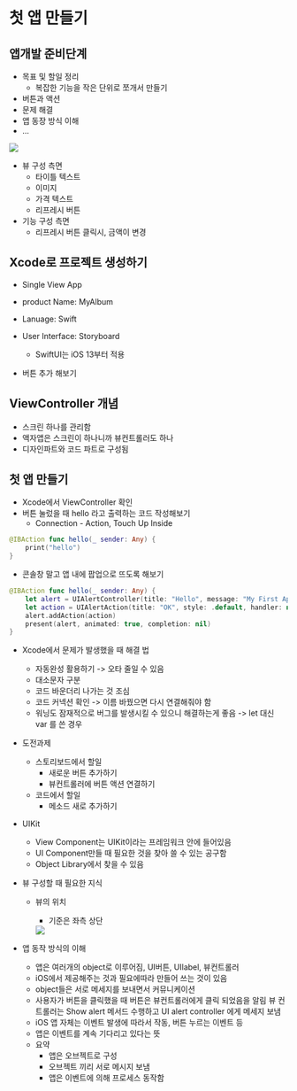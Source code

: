 # 첫 앱 만들기

## 앱개발 준비단계
- 목표 및 할일 정리
    - 복잡한 기능을 작은 단위로 쪼개서 만들기
- 버튼과 액션
- 문제 해결
- 앱 동장 방식 이해
- ...

<image src="액자앱.png" >

- 뷰 구성 측면
    - 타이틀 텍스트
    - 이미지
    - 가격 텍스트
    - 리프레시 버튼
- 기능 구성 측면
    - 리프레시 버튼 클릭시, 금액이 변경

## Xcode로 프로젝트 생성하기
- Single View App
- product Name: MyAlbum
- Lanuage: Swift
- User Interface: Storyboard
    - SwiftUI는 iOS 13부터 적용

- 버튼 추가 해보기

## ViewController 개념
- 스크린 하나를 관리함
- 액자앱은 스크린이 하나니까 뷰컨트롤러도 하나
- 디자인파트와 코드 파트로 구성됨

## 첫 앱 만들기

- Xcode에서 ViewController 확인
- 버튼 눌렀을 때 hello 라고 출력하는 코드 작성해보기 
    - Connection - Action, Touch Up Inside

```Swift
@IBAction func hello(_ sender: Any) {
    print("hello")
}
```

- 콘솔창 말고 앱 내에 팝업으로 뜨도록 해보기 

```Swift
@IBAction func hello(_ sender: Any) {
    let alert = UIAlertController(title: "Hello", message: "My First App!!", preferredStyle: .alert)
    let action = UIAlertAction(title: "OK", style: .default, handler: nil)
    alert.addAction(action)
    present(alert, animated: true, completion: nil)
}
```

- Xcode에서 문제가 발생했을 때 해결 법
    - 자동완성 활용하기 -> 오타 줄일 수 있음
    - 대소문자 구분
    - 코드 바운더리 나가는 것 조심
    - 코드 커넥션 확인 -> 이름 바꿨으면 다시 연결해줘야 함
    - 워닝도 잠재적으로 버그를 발생시킬 수 있으니 해결하는게 좋음 -> let 대신 var 를 쓴 경우
- 도전과제
    - 스토리보드에서 할일
        - 새로운 버튼 추가하기
        - 뷰컨트롤러에 버튼 액션 연결하기
    - 코드에서 할일
        - 메소드 새로 추가하기 
- UIKit
    - View Component는 UIKit이라는 프레임워크 안에 들어있음
    - UI Component만들 때 필요한 것을 찾아 쓸 수 있는 공구함
    - Object Library에서 찾을 수 있음
- 뷰 구성할 때 필요한 지식
    - 뷰의 위치
        - 기준은 좌측 상단

        <image src="뷰의 위치.png" >

- 앱 동작 방식의 이해
    - 앱은 여러개의 object로 이루어짐, UI버튼, UIlabel, 뷰컨트롤러
    - iOS에서 제공해주는 것과 필요에따라 만들어 쓰는 것이 있음
    - object들은 서로 메세지를 보내면서 커뮤니케이션
    - 사용자가 버튼을 클릭했을 때 버튼은 뷰컨트롤러에게 클릭 되었음을 알림
    뷰 컨트롤러는 Show alert 메서드 수행하고 UI alert controller 에게 메세지 보냄
    - iOS 앱 자체는 이벤트 발생에 따라서 작동, 버튼 누르는 이벤트 등
    - 앱은 이벤트를 계속 기다리고 있다는 뜻
    - 요약
        - 앱은 오브젝트로 구성
        - 오브젝트 끼리 서로 메시지 보냄
        - 앱은 이벤트에 의해 프로세스 동작함
    